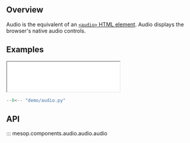## Overview

Audio is the equivalent of an [`<audio>` HTML element](https://developer.mozilla.org/en-US/docs/Web/HTML/Element/audio). Audio displays the browser's native audio controls.

## Examples

<iframe class="component-demo" src="/mesop/demo/?demo=audio" style="height: 80px"></iframe>

```python
--8<-- "demo/audio.py"
```

## API

::: mesop.components.audio.audio.audio
